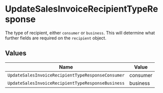 # UpdateSalesInvoiceRecipientTypeResponse

The type of recipient, either `consumer` or `business`. This will determine what further fields are
required on the `recipient` object.


## Values

| Name                                              | Value                                             |
| ------------------------------------------------- | ------------------------------------------------- |
| `UpdateSalesInvoiceRecipientTypeResponseConsumer` | consumer                                          |
| `UpdateSalesInvoiceRecipientTypeResponseBusiness` | business                                          |